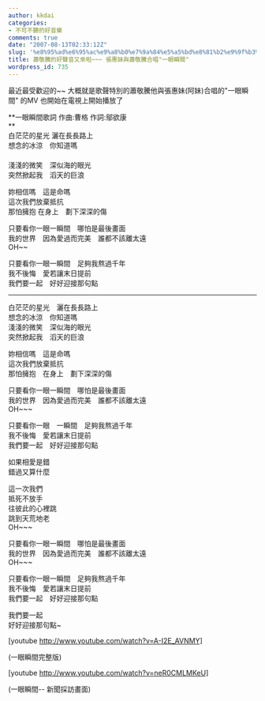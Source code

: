 ```yaml
---
author: kkdai
categories:
- 不可不聽的好音樂
comments: true
date: "2007-08-13T02:33:12Z"
slug: '%e8%95%ad%e6%95%ac%e9%a8%b0%e7%9a%84%e5%a5%bd%e8%81%b2%e9%9f%b3%e5%8f%88%e4%be%86%e5%95%a6-%e5%bc%b5%e6%83%a0%e5%a6%b9%e8%88%87%e8%95%ad%e6%95%ac%e9%a8%b0%e5%90%88%e5%94%b1%e4%b8%80%e7%9c%bc'
title: 蕭敬騰的好聲音又來啦~~~ 張惠妹與蕭敬騰合唱"一眼瞬間"
wordpress_id: 735
---
```


最近最受歡迎的~~ 大概就是歌聲特別的蕭敬騰他與張惠妹(阿妹)合唱的"一眼瞬間" 的MV 也開始在電視上開始播放了


<!--more-->
 

**一眼瞬間歌詞 作曲:曹格 作詞:鄔欲康   
**  
白茫茫的星光 灑在長長路上   
想念的冰涼　你知道嗎   
　　　   
淺淺的微笑　深似海的眼光   
突然掀起我　滔天的巨浪   
  
妳相信嗎　這是命嗎   
這次我們放棄抵抗   
那怕擁抱 在身上　劃下深深的傷   
  
只要看你一眼一瞬間　哪怕是最後畫面   
我的世界　因為愛過而完美　誰都不該離太遠   
OH~~   
  
只要看你一眼一瞬間　足夠我熬過千年   
我不後悔　愛若讓末日提前   
我們要一起　好好迎接那句點   
********************************   
  
白茫茫的星光　灑在長長路上   
想念的冰涼　你知道嗎   
淺淺的微笑　深似海的眼光   
突然掀起我　滔天的巨浪   
  
妳相信嗎　這是命嗎   
這次我們放棄抵抗   
那怕擁抱　在身上　劃下深深的傷   
  
只要看你一眼一瞬間　哪怕是最後畫面   
我的世界　因為愛過而完美　誰都不該離太遠   
OH~~~   
  
只要看你一眼　一瞬間　足夠我熬過千年   
我不後悔　愛若讓末日提前   
我們要一起　好好迎接那句點   
  
如果相愛是錯   
錯過又算什麼   
  
這一次我們   
抵死不放手   
往彼此的心裡跳   
跳到天荒地老   
OH~~~   
  
只要看你一眼一瞬間　哪怕是最後畫面   
我的世界　因為愛過而完美　誰都不該離太遠   
OH~~~   
  
只要看你一眼一瞬間　足夠我熬過千年   
我不後悔　愛若讓末日提前   
我們要一起　好好迎接那句點   
  
我們要一起   
好好迎接那句點~

[youtube http://www.youtube.com/watch?v=A-I2E_AVNMY]

  
(一眼瞬間完整版) 

[youtube http://www.youtube.com/watch?v=neR0CMLMKeU]

(一眼瞬間-- 新聞採訪畫面)
